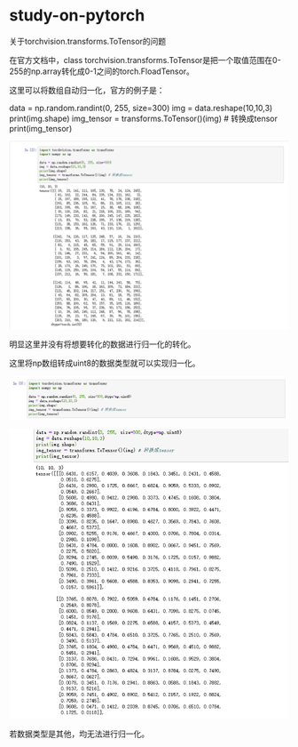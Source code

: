 # study-on-pytorch
关于torchvision.transforms.ToTensor的问题


在官方文档中，class torchvision.transforms.ToTensor是把一个取值范围在0-255的np.array转化成0-1之间的torch.FloadTensor。

这里可以将数组自动归一化，官方的例子是：

data = np.random.randint(0, 255, size=300)
img = data.reshape(10,10,3)
print(img.shape)
img_tensor = transforms.ToTensor()(img) # 转换成tensor
print(img_tensor)

![image](https://github.com/undergroundCAT/study-on-pytorch/blob/master/1.png)

明显这里并没有将想要转化的数据进行归一化的转化。

这里将np数组转成uint8的数据类型就可以实现归一化。

![image](https://github.com/undergroundCAT/study-on-pytorch/blob/master/2.png)

![image](https://github.com/undergroundCAT/study-on-pytorch/blob/master/3.png)

若数据类型是其他，均无法进行归一化。
